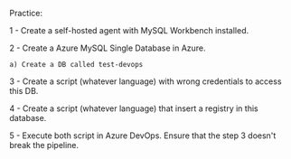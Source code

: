 Practice:

1 - Create a self-hosted agent with MySQL Workbench installed.

2 - Create a Azure MySQL Single Database in Azure.
	
	a) Create a DB called test-devops

3 - Create a script (whatever language) with wrong credentials to access this DB. 

4 - Create a script (whatever language) that insert a registry in this database.

5 - Execute both script in Azure DevOps. Ensure that the step 3 doesn't break the pipeline.
